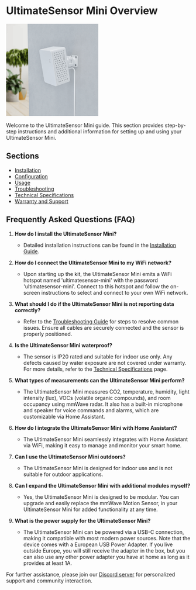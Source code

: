 # UltimateSensor Mini Overview

<img src="../.vuepress/public/images/ultimatesensor-mini/ultimatesensor-mini-inaction-shop.png" alt="UltimateSensor Mini" style="width: 50%;">


Welcome to the UltimateSensor Mini guide. This section provides step-by-step instructions and additional information for setting up and using your UltimateSensor Mini.

## Sections

- [Installation](installation.md)
- [Configuration](configuration.md)
- [Usage](usage.md)
- [Troubleshooting](troubleshooting.md)
- [Technical Specifications](technical-specifications.md)
- [Warranty and Support](warranty-and-support.md)

## Frequently Asked Questions (FAQ)

1. **How do I install the UltimateSensor Mini?**
   - Detailed installation instructions can be found in the [Installation Guide](installation.md).

2. **How do I connect the UltimateSensor Mini to my WiFi network?**
   - Upon starting up the kit, the UltimateSensor Mini emits a WiFi hotspot named 'ultimatesensor-mini' with the password 'ultimatesensor-mini'. Connect to this hotspot and follow the on-screen instructions to select and connect to your own WiFi network.

3. **What should I do if the UltimateSensor Mini is not reporting data correctly?**
   - Refer to the [Troubleshooting Guide](troubleshooting.md) for steps to resolve common issues. Ensure all cables are securely connected and the sensor is properly positioned.

4. **Is the UltimateSensor Mini waterproof?**
   - The sensor is IP20 rated and suitable for indoor use only. Any defects caused by water exposure are not covered under warranty. For more details, refer to the [Technical Specifications](technical-specifications.md) page.

5. **What types of measurements can the UltimateSensor Mini perform?**
   - The UltimateSensor Mini measures CO2, temperature, humidity, light intensity (lux), VOCs (volatile organic compounds), and room occupancy using mmWave radar. It also has a built-in microphone and speaker for voice commands and alarms, which are customizable via Home Assistant.

6. **How do I integrate the UltimateSensor Mini with Home Assistant?**
   - The UltimateSensor Mini seamlessly integrates with Home Assistant via WiFi, making it easy to manage and monitor your smart home.

7. **Can I use the UltimateSensor Mini outdoors?**
   - The UltimateSensor Mini is designed for indoor use and is not suitable for outdoor applications.

8. **Can I expand the UltimateSensor Mini with additional modules myself?**
   - Yes, the UltimateSensor Mini is designed to be modular. You can upgrade and easily replace the mmWave Motion Sensor, in your UltimateSensor Mini for added functionality at any time.

9. **What is the power supply for the UltimateSensor Mini?**
   - The UltimateSensor Mini can be powered via a USB-C connection, making it compatible with most modern power sources. Note that the device comes with a European USB Power Adapter. If you live outside Europe, you will still receive the adapter in the box, but you can also use any other power adapter you have at home as long as it provides at least 1A.


For further assistance, please join our [Discord server](https://smarthomeshop.io/discord) for personalized support and community interaction.